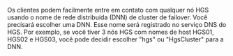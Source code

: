 Os clientes podem facilmente entre em contato com qualquer nó HGS usando o nome de rede distribuída (DNN) de cluster de failover. Você precisará escolher uma DNN. Esse nome será registrado no serviço DNS do HGS. Por exemplo, se você tiver 3 nós HGS com nomes de host HGS01, HGS02 e HGS03, você pode decidir escolher "hgs" ou "HgsCluster" para a DNN. 


<!-- Appears in guarded-fabric-initialize-hgs-ad-mode-default.md and guarded-fabric-initialize-hgs-tpm-mode-default.md
-->
